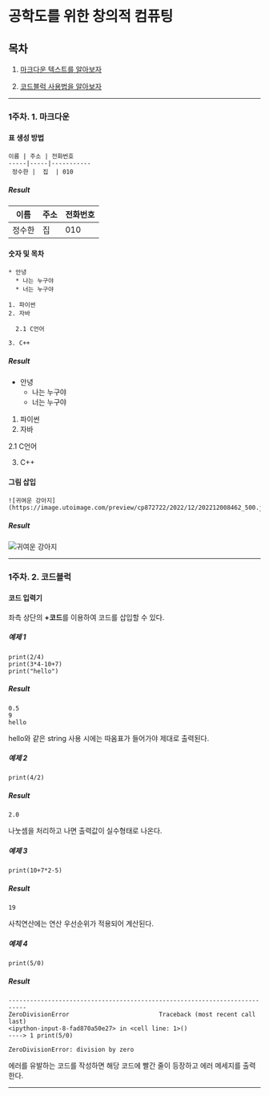 # 공학도를 위한 창의적 컴퓨팅

## 목차

1. [마크다운 텍스트를 알아보자](#1주차-1-마크다운)

2. [코드블럭 사용법을 알아보자](#1주차-2-코드블럭)


---

### 1주차. 1. 마크다운

#### 표 생성 방법
```
이름 | 주소 | 전화번호
-----|-----|-----------
 정수한 |  집  | 010
```
##### Result

이름 | 주소 | 전화번호
-----|-----|-----------
 정수한 |  집  | 010


#### 숫자 및 목차
```
* 안녕
  * 나는 누구야
  * 너는 누구야

1. 파이썬
2. 자바

  2.1 C언어

3. C++
```
##### Result

* 안녕
  * 나는 누구야
  * 너는 누구야

1. 파이썬
2. 자바

  2.1 C언어

3. C++

#### 그림 삽입
```
![귀여운 강아지](https://image.utoimage.com/preview/cp872722/2022/12/202212008462_500.jpg)
```
##### Result

![귀여운 강아지](https://image.utoimage.com/preview/cp872722/2022/12/202212008462_500.jpg)






---

### 1주차. 2. 코드블럭

#### 코드 입력기

좌측 상단의 **+코드**를 이용하여 코드를 삽입할 수 있다.

##### 예제 1

```
print(2/4)
print(3*4-10+7)
print("hello")
```

##### Result

```
0.5
9
hello
```

hello와 같은 string 사용 시에는 따옴표가 들어가야 제대로 출력된다.

##### 예제 2
```
print(4/2)
```

##### Result

```
2.0
```

나눗셈을 처리하고 나면 출력값이 실수형태로 나온다.

##### 예제 3
```
print(10+7*2-5)
```

##### Result

```
19
```

사칙연산에는 연산 우선순위가 적용되어 계산된다.

##### 예제 4
```
print(5/0)
```

##### Result

```
---------------------------------------------------------------------------
ZeroDivisionError                         Traceback (most recent call last)
<ipython-input-8-fad870a50e27> in <cell line: 1>()
----> 1 print(5/0)

ZeroDivisionError: division by zero
```

에러를 유발하는 코드를 작성하면 해당 코드에 빨간 줄이 등장하고 에러 메세지를 출력한다.


---
